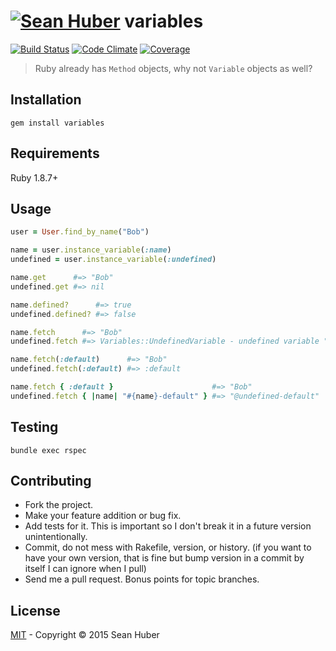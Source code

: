 # [![Sean Huber](https://cloud.githubusercontent.com/assets/2419/6550752/832d9a64-c5ea-11e4-9717-6f9aa6e023b5.png)](https://github.com/shuber) variables

[![Build Status](https://secure.travis-ci.org/shuber/eigenclass.png)](http://travis-ci.org/shuber/eigenclass) [![Code Climate](https://codeclimate.com/github/shuber/eigenclass/badges/gpa.svg)](https://codeclimate.com/github/shuber/eigenclass) [![Coverage](https://codeclimate.com/github/shuber/eigenclass/badges/coverage.svg)](https://codeclimate.com/github/shuber/eigenclass)

> Ruby already has `Method` objects, why not `Variable` objects as well?


## Installation

```
gem install variables
```


## Requirements

Ruby 1.8.7+


## Usage

```ruby
user = User.find_by_name("Bob")

name = user.instance_variable(:name)
undefined = user.instance_variable(:undefined)

name.get      #=> "Bob"
undefined.get #=> nil

name.defined?      #=> true
undefined.defined? #=> false

name.fetch      #=> "Bob"
undefined.fetch #=> Variables::UndefinedVariable - undefined variable "undefined"

name.fetch(:default)      #=> "Bob"
undefined.fetch(:default) #=> :default

name.fetch { :default }                      #=> "Bob"
undefined.fetch { |name| "#{name}-default" } #=> "@undefined-default"
```


## Testing

```
bundle exec rspec
```


## Contributing

* Fork the project.
* Make your feature addition or bug fix.
* Add tests for it. This is important so I don't break it in a future version unintentionally.
* Commit, do not mess with Rakefile, version, or history. (if you want to have your own version, that is fine but bump version in a commit by itself I can ignore when I pull)
* Send me a pull request. Bonus points for topic branches.


## License

[MIT](https://github.com/shuber/variables/blob/master/LICENSE)  - Copyright © 2015 Sean Huber

